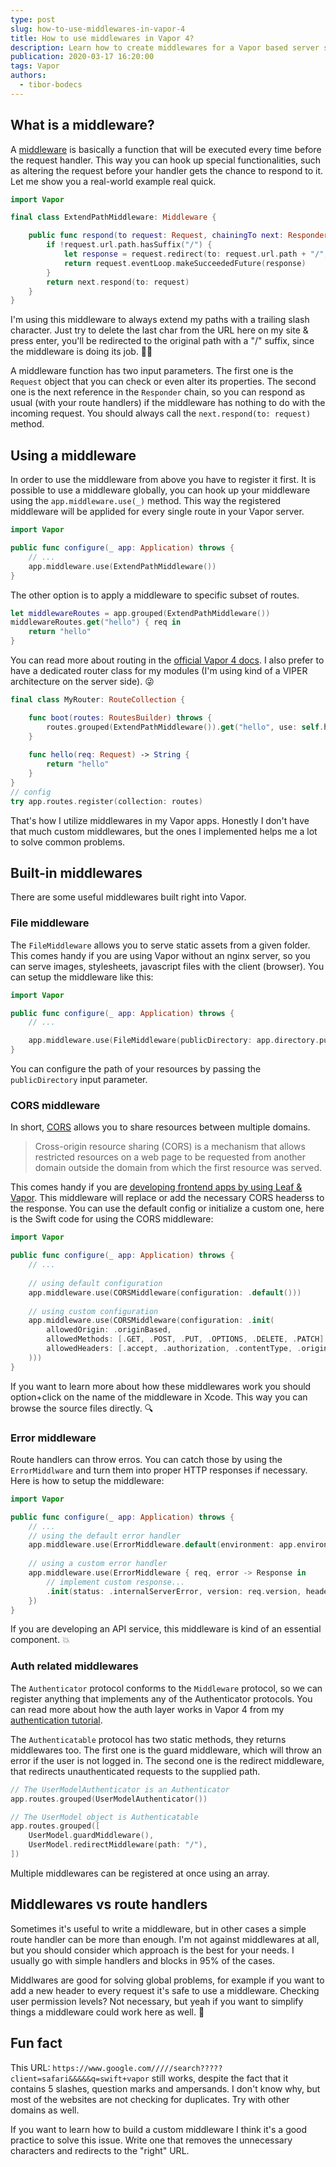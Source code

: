 ```yaml
---
type: post
slug: how-to-use-middlewares-in-vapor-4
title: How to use middlewares in Vapor 4?
description: Learn how to create middlewares for a Vapor based server side Swift application to handle common routing functionalities.
publication: 2020-03-17 16:20:00
tags: Vapor
authors:
  - tibor-bodecs
---
```


## What is a middleware?

A [middleware](https://docs.vapor.codes/4.0/routing/#middleware) is basically a function that will be executed every time before the request handler. This way you can hook up special functionalities, such as altering the request before your handler gets the chance to respond to it. Let me show you a real-world example real quick.

```swift
import Vapor

final class ExtendPathMiddleware: Middleware {

    public func respond(to request: Request, chainingTo next: Responder) -> EventLoopFuture<Response> {
        if !request.url.path.hasSuffix("/") {
            let response = request.redirect(to: request.url.path + "/", type: .permanent)
            return request.eventLoop.makeSucceededFuture(response)
        }
        return next.respond(to: request)
    }
}
```

I'm using this middleware to always extend my paths with a trailing slash character. Just try to delete the last char from the URL here on my site & press enter, you'll be redirected to the original path with a "/" suffix, since the middleware is doing its job. 👨‍💻

A middleware function has two input parameters. The first one is the `Request` object that you can check or even alter its properties. The second one is the next reference in the `Responder` chain, so you can respond as usual (with your route handlers) if the middleware has nothing to do with the incoming request. You should always call the `next.respond(to: request)` method.

## Using a middleware

In order to use the middleware from above you have to register it first. It is possible to use a middleware globally, you can hook up your middleware using the `app.middleware.use(_)` method. This way the registered middleware will be applided for every single route in your Vapor server.

```swift
import Vapor

public func configure(_ app: Application) throws {
    // ...
    app.middleware.use(ExtendPathMiddleware())
}
```

The other option is to apply a middleware to specific subset of routes.

```swift
let middlewareRoutes = app.grouped(ExtendPathMiddleware())
middlewareRoutes.get("hello") { req in
    return "hello"
}
```

You can read more about routing in the [official Vapor 4 docs](https://docs.vapor.codes/4.0/routing/). I also prefer to have a dedicated router class for my modules (I'm using kind of a VIPER architecture on the server side). 😜

```swift
final class MyRouter: RouteCollection {

    func boot(routes: RoutesBuilder) throws {
        routes.grouped(ExtendPathMiddleware()).get("hello", use: self.hello)
    }
    
    func hello(req: Request) -> String {
        return "hello"
    }
}
// config
try app.routes.register(collection: routes)
```

That's how I utilize middlewares in my Vapor apps. Honestly I don't have that much custom middlewares, but the ones I implemented helps me a lot to solve common problems.

## Built-in middlewares

There are some useful middlewares built right into Vapor.

### File middleware

The `FileMiddleware` allows you to serve static assets from a given folder. This comes handy if you are using Vapor without an nginx server, so you can serve images, stylesheets, javascript files with the client (browser). You can setup the middleware like this:

```swift
import Vapor

public func configure(_ app: Application) throws {
    // ...

    app.middleware.use(FileMiddleware(publicDirectory: app.directory.publicDirectory))
}
```

You can configure the path of your resources by passing the `publicDirectory` input parameter.

### CORS middleware

In short, [CORS](https://en.wikipedia.org/wiki/Cross-origin_resource_sharing) allows you to share resources between multiple domains.

> Cross-origin resource sharing (CORS) is a mechanism that allows restricted resources on a web page to be requested from another domain outside the domain from which the first resource was served.

This comes handy if you are [developing frontend apps by using Leaf & Vapor](https://theswiftdev.com/how-to-create-your-first-website-using-vapor-4-and-leaf/). This middleware will replace or add the necessary CORS headerss to the response. You can use the default config or initialize a custom one, here is the Swift code for using the CORS middleware:

```swift
import Vapor

public func configure(_ app: Application) throws {
    // ...
    
    // using default configuration
    app.middleware.use(CORSMiddleware(configuration: .default()))
    
    // using custom configuration
    app.middleware.use(CORSMiddleware(configuration: .init(
        allowedOrigin: .originBased,
        allowedMethods: [.GET, .POST, .PUT, .OPTIONS, .DELETE, .PATCH],
        allowedHeaders: [.accept, .authorization, .contentType, .origin, .xRequestedWith]
    )))
}
```

If you want to learn more about how these middlewares work you should option+click on the name of the middleware in Xcode. This way you can browse the source files directly. 🔍

### Error middleware

Route handlers can throw erros. You can catch those by using the `ErrorMiddlware` and turn them into proper HTTP responses if necessary. Here is how to setup the middleware:

```swift
import Vapor

public func configure(_ app: Application) throws {
    // ...
    // using the default error handler
    app.middleware.use(ErrorMiddleware.default(environment: app.environment))
    
    // using a custom error handler
    app.middleware.use(ErrorMiddleware { req, error -> Response in
        // implement custom response...
        .init(status: .internalServerError, version: req.version, headers: .init(), body: .empty)
    })
}
```

If you are developing an API service, this middleware is kind of an essential component. 💥

### Auth related middlewares

The `Authenticator` protocol conforms to the `Middleware` protocol, so we can register anything that implements any of the Authenticator protocols. You can read more about how the auth layer works in Vapor 4 from my [authentication tutorial](https://theswiftdev.com/all-about-authentication-in-vapor-4/).

The `Authenticatable` protocol has two static methods, they returns middlewares too. The first one is the guard middleware, which will throw an error if the user is not logged in. The second one is the redirect middleware, that redirects unauthenticated requests to the supplied path.

```swift
// The UserModelAuthenticator is an Authenticator
app.routes.grouped(UserModelAuthenticator())

// The UserModel object is Authenticatable
app.routes.grouped([
    UserModel.guardMiddleware(),
    UserModel.redirectMiddleware(path: "/"),
])
```

Multiple middlewares can be registered at once using an array.

## Middlewares vs route handlers

Sometimes it's useful to write a middleware, but in other cases a simple route handler can be more than enough. I'm not against middlewares at all, but you should consider which approach is the best for your needs. I usually go with simple handlers and blocks in 95% of the cases.

Middlwares are good for solving global problems, for example if you want to add a new header to every request it's safe to use a middleware. Checking user permission levels? Not necessary, but yeah if you want to simplify things a middleware could work here as well. 🤔

## Fun fact

This URL: `https://www.google.com/////search?????client=safari&&&&&q=swift+vapor` still works, despite the fact that it contains 5 slashes, question marks and ampersands. I don't know why, but most of the websites are not checking for duplicates. Try with other domains as well.

If you want to learn how to build a custom middleware I think it's a good practice to solve this issue. Write one that removes the unnecessary characters and redirects to the "right" URL.


